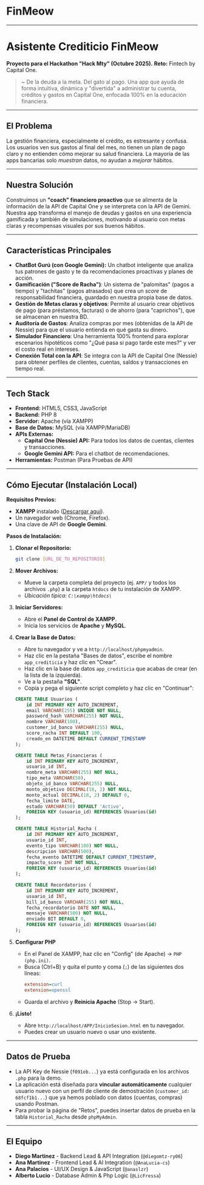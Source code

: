 # FinMeow
-----
# Asistente Crediticio FinMeow

**Proyecto para el Hackathon "Hack Mty" (Octubre 2025).**
**Reto:** Fintech by Capital One.

> ~ De la deuda a la meta. Del gato al pago.
>  Una app que ayuda de forma intuitiva, dinámica y "divertida" a administrar tu cuenta, créditos y gastos en Capital One, enfocada 100% en la educación financiera.

-----

## El Problema

La gestión financiera, especialmente el crédito, es estresante y confusa. Los usuarios ven sus gastos al final del mes, no tienen un plan de pago claro y no entienden cómo mejorar su salud financiera. La mayoría de las apps bancarias solo *muestran* datos, no ayudan a *mejorar* hábitos.

-----

## Nuestra Solución

Construimos un **"coach" financiero proactivo** que se alimenta de la información de la API de Capital One y se interpreta con la API de Gemini. Nuestra app transforma el manejo de deudas y gastos en una experiencia gamificada y también de simulaciones, motivando al usuario con metas claras y recompensas visuales por sus buenos hábitos.

-----

## Características Principales
  * **ChatBot Gurú (con Google Gemini):** Un chatbot inteligente que analiza tus patrones de gasto y te da recomendaciones proactivas y planes de acción.
  * **Gamificación ("Score de Racha")**: Un sistema de "palomitas" (pagos a tiempo) y "tachitas" (pagos atrasados) que crea un *score* de responsabilidad financiera, guardado en nuestra propia base de datos.
  * **Gestión de Metas claras y objetivos**: Permite al usuario crear objetivos de pago (para préstamos, facturas) o de ahorro (para "caprichos"), que se almacenan en nuestra BD.
  * **Auditoría de Gastos**: Analiza compras por mes (obtenidas de la API de Nessie) para que el usuario entienda en qué gasta su dinero.
  * **Simulador Financiero**: Una herramienta 100% frontend para explorar escenarios hipotéticos como "¿Qué pasa si pago tarde este mes?" y ver el costo real en intereses.
  * **Conexión Total con la API**: Se integra con la API de Capital One (Nessie) para obtener perfiles de clientes, cuentas, saldos y transacciones en tiempo real.

-----

## Tech Stack

* **Frontend:** HTML5, CSS3, JavaScript
* **Backend:** PHP 8
* **Servidor:** Apache (vía XAMPP)
* **Base de Datos:** MySQL (vía XAMPP/MariaDB)
* **APIs Externas:**
    * **Capital One (Nessie) API:** Para todos los datos de cuentas, clientes y transacciones.
    * **Google Gemini API:** Para el chatbot de recomendaciones.
* **Herramientas:** Postman (Para Pruebas de API)

-----

## Cómo Ejecutar (Instalación Local)

**Requisitos Previos:**

  * **XAMPP** instalado ([Descargar aquí](https://www.apachefriends.org/es/index.html)).
  * Un navegador web (Chrome, Firefox).
  * Una clave de API de **Google Gemini**.

**Pasos de Instalación:**

1.  **Clonar el Repositorio:**

    ```bash
    git clone [URL_DE_TU_REPOSITORIO]
    ```

2.  **Mover Archivos:**

      * Mueve la carpeta completa del proyecto (ej. `APP/` y todos los archivos `.php`) a la carpeta `htdocs` de tu instalación de XAMPP.
      * *Ubicación típica: `C:\xampp\htdocs\`*

3.  **Iniciar Servidores:**

      * Abre el **Panel de Control de XAMPP**.
      * Inicia los servicios de **Apache** y **MySQL**.

4.  **Crear la Base de Datos:**

      * Abre tu navegador y ve a `http://localhost/phpmyadmin`.
      * Haz clic en la pestaña "Bases de datos", escribe el nombre `app_crediticia` y haz clic en "Crear".
      * Haz clic en la base de datos `app_crediticia` que acabas de crear (en la lista de la izquierda).
      * Ve a la pestaña **"SQL"**.
      * Copia y pega el siguiente script completo y haz clic en "Continuar":

    <!-- end list -->

    ```sql
    CREATE TABLE Usuarios (
        id INT PRIMARY KEY AUTO_INCREMENT,
        email VARCHAR(255) UNIQUE NOT NULL,
        password_hash VARCHAR(255) NOT NULL,
        nombre VARCHAR(100),
        customer_id_banco VARCHAR(255) NULL,
        score_racha INT DEFAULT 100,
        creado_en DATETIME DEFAULT CURRENT_TIMESTAMP
    );

    CREATE TABLE Metas_Financieras (
        id INT PRIMARY KEY AUTO_INCREMENT,
        usuario_id INT,
        nombre_meta VARCHAR(255) NOT NULL,
        tipo_meta VARCHAR(50),
        objeto_id_banco VARCHAR(255) NULL,
        monto_objetivo DECIMAL(18, 2) NOT NULL,
        monto_actual DECIMAL(18, 2) DEFAULT 0,
        fecha_limite DATE,
        estado VARCHAR(50) DEFAULT 'Activo',
        FOREIGN KEY (usuario_id) REFERENCES Usuarios(id)
    );

    CREATE TABLE Historial_Racha (
        id INT PRIMARY KEY AUTO_INCREMENT,
        usuario_id INT,
        evento_tipo VARCHAR(100) NOT NULL,
        descripcion VARCHAR(500),
        fecha_evento DATETIME DEFAULT CURRENT_TIMESTAMP,
        impacto_score INT NOT NULL,
        FOREIGN KEY (usuario_id) REFERENCES Usuarios(id)
    );

    CREATE TABLE Recordatorios (
        id INT PRIMARY KEY AUTO_INCREMENT,
        usuario_id INT,
        bill_id_banco VARCHAR(255) NOT NULL,
        fecha_recordatorio DATE NOT NULL,
        mensaje VARCHAR(500) NOT NULL,
        enviado BIT DEFAULT 0,
        FOREIGN KEY (usuario_id) REFERENCES Usuarios(id)
    );
    ```

5.  **Configurar PHP**

      * En el Panel de XAMPP, haz clic en "Config" (de Apache) -\> `PHP (php.ini)`.
      * Busca (Ctrl+B) y quita el punto y coma (`;`) de las siguientes dos líneas:
        ```ini
        extension=curl
        extension=openssl
        ```
      * Guarda el archivo y **Reinicia Apache** (Stop -\> Start).

6.  **¡Listo\!**

      * Abre `http://localhost/APP/InicioSesion.html` en tu navegador.
      * Puedes crear un usuario nuevo o usar uno existente.

-----

## Datos de Prueba

  * La API Key de Nessie (`f091eb...`) ya está configurada en los archivos `.php` para la demo.
  * La aplicación está diseñada para **vincular automáticamente** cualquier usuario nuevo con un perfil de cliente de demostración (`customer_id: 68fcf1b1...`) que ya hemos poblado con datos (cuentas, compras) usando Postman.
  * Para probar la página de "Retos", puedes insertar datos de prueba en la tabla `Historial_Racha` desde `phpMyAdmin`.

-----

## El Equipo

  * **Diego Martinez** - Backend Lead & API Integration (`@diegomtz-ry06`)
  * **Ana Martinez** - Frontend Lead & AI Integration (`@AnaLucia-cs`)
  * **Ana Palacios** - UI/UX Design & JavaScript (`@anaslzr`)
  * **Alberto Lucio** - Database Admin & Php Logic (`@LicFressa`)
